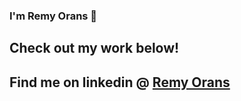 ### I'm Remy Orans 🤝

## Check out my work below!

## Find me on linkedin @ [Remy Orans](https://www.linkedin.com/in/remyorans/)
